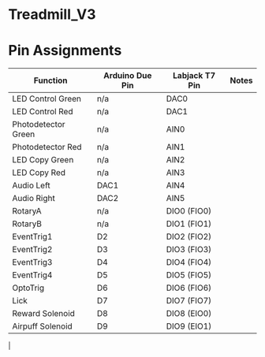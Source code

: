 # Treadmill_V3


# Pin Assignments
Function              | Arduino Due Pin | Labjack T7 Pin | Notes                                                | 
|---------------------|-----------------|----------------|------------------------------------------------------|
| LED Control Green   | n/a             | DAC0           ||
| LED Control Red     | n/a             | DAC1           || 
| Photodetector Green | n/a             | AIN0           ||
| Photodetector Red   | n/a             | AIN1           || 
| LED Copy Green      | n/a             | AIN2           ||
| LED Copy Red        | n/a             | AIN3           ||
| Audio Left          | DAC1            | AIN4           ||
| Audio Right         | DAC2            | AIN5           ||
| RotaryA             | n/a             | DIO0 (FIO0)    ||
| RotaryB             | n/a             | DIO1 (FIO1)    ||
| EventTrig1          | D2              | DIO2 (FIO2)
| EventTrig2          | D3              | DIO3 (FIO3)
| EventTrig3          | D4              | DIO4 (FIO4)
| EventTrig4          | D5              | DIO5 (FIO5)
| OptoTrig            | D6              | DIO6 (FIO6)
| Lick                | D7              | DIO7 (FIO7)
| Reward Solenoid     | D8              | DIO8 (EIO0)
| Airpuff Solenoid    | D9              | DIO9 (EIO1)   
| 
